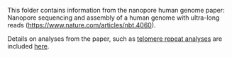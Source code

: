This folder contains information from the nanopore human genome paper: Nanopore sequencing and assembly of a human genome with ultra-long reads (https://www.nature.com/articles/nbt.4060).

Details on analyses from the paper, such as [telomere repeat analyses](nbt_2018_analyses/telomere_repeat_analysis.md) are included [here](nbt_2018_analyses).

